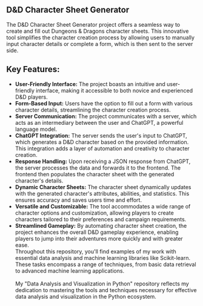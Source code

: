 ## D&D Character Sheet Generator
The D&D Character Sheet Generator project offers a seamless way to create and fill out Dungeons & Dragons character sheets. This innovative tool simplifies the character creation process by allowing users to manually input character details or complete a form, which is then sent to the server side.
## Key Features:
- **User-Friendly Interface:** The project boasts an intuitive and user-friendly interface, making it accessible to both novice and experienced D&D players.
- **Form-Based Input:** Users have the option to fill out a form with various character details, streamlining the character creation process.
- **Server Communication:** The project communicates with a server, which acts as an intermediary between the user and ChatGPT, a powerful language model.
- **ChatGPT Integration:** The server sends the user's input to ChatGPT, which generates a D&D character based on the provided information. This integration adds a layer of automation and creativity to character creation.
- **Response Handling:** Upon receiving a JSON response from ChatGPT, the server processes the data and forwards it to the frontend. The frontend then populates the character sheet with the generated character's details.
- **Dynamic Character Sheets:** The character sheet dynamically updates with the generated character's attributes, abilities, and statistics. This ensures accuracy and saves users time and effort.
- **Versatile and Customizable:** The tool accommodates a wide range of character options and customization, allowing players to create characters tailored to their preferences and campaign requirements.
- **Streamlined Gameplay:** By automating character sheet creation, the project enhances the overall D&D gameplay experience, enabling players to jump into their adventures more quickly and with greater ease. <br/>
Throughout this repository, you'll find examples of my work with essential data analysis and machine learning libraries like Scikit-learn. These tasks encompass a range of techniques, from basic data retrieval to advanced machine learning applications.<br/><br/>
My "Data Analysis and Visualization in Python" repository reflects my dedication to mastering the tools and techniques necessary for effective data analysis and visualization in the Python ecosystem.



